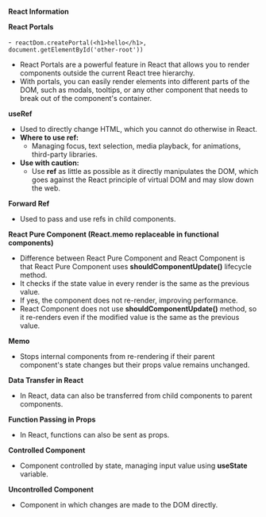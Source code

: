 
**React Information**

**React Portals**

-``` reactDom.createPortal(<h1>hello</h1>, document.getElementById('other-root'))```
- React Portals are a powerful feature in React that allows you to render components outside the current React tree hierarchy.
- With portals, you can easily render elements into different parts of the DOM, such as modals, tooltips, or any other component that needs to break out of the component's container.

**useRef**

- Used to directly change HTML, which you cannot do otherwise in React.
- **Where to use ref:**
  - Managing focus, text selection, media playback, for animations, third-party libraries.
- **Use with caution:**
  - Use **ref** as little as possible as it directly manipulates the DOM, which goes against the React principle of virtual DOM and may slow down the web.

**Forward Ref**

- Used to pass and use refs in child components.

**React Pure Component (React.memo replaceable in functional components)**

- Difference between React Pure Component and React Component is that React Pure Component uses **shouldComponentUpdate()** lifecycle method.
- It checks if the state value in every render is the same as the previous value.
- If yes, the component does not re-render, improving performance.
- React Component does not use **shouldComponentUpdate()** method, so it re-renders even if the modified value is the same as the previous value.

**Memo**

- Stops internal components from re-rendering if their parent component's state changes but their props value remains unchanged.

**Data Transfer in React**

- In React, data can also be transferred from child components to parent components.

**Function Passing in Props**

- In React, functions can also be sent as props.

**Controlled Component**

- Component controlled by state, managing input value using **useState** variable.

**Uncontrolled Component**

- Component in which changes are made to the DOM directly.
